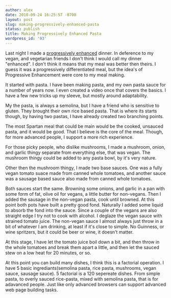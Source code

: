 ```yaml
---
author: alex
date: 2010-09-24 16:25:57 -0700
layout: post
slug: making-progressively-enhanced-pasta
status: publish
title: Making Progressively Enhanced Pasta
wordpress_id: '93'
---
```


Last night I made a [progressively
enhanced](http://en.wikipedia.org/wiki/Progressive_enhancement) dinner.
In deference to my vegan, and vegetarian friends I don't think I would
call my dinner "enhanced". I don't think it means that my meal was
better then theirs. I guess it was a progressively differentiated meal,
but the idea's of Progressive Enhancement were core to my meal making.

It started with pasta. I have been making pasta, and my own pasta sauce
for a number of years now. I even created a video once that covers the
basics. I have a few new tricks up my sleeve, but mostly around adaptability.

My the pasta, is always a semolina, but I have a friend who is sensitive
to gluten. They brought their own rice based pasta. That is where its
starts though, by having two pastas, I have already created two
branching points.

The most Spartan meal that could be main would be the cooked, unsauced
pasta, and it would be good. That I believe is the core of the meal.
Though, for more advanced people, I support a more rich experience.

For those picky people, who dislike mushrooms, I made a mushroom, onion,
and garlic thingy separate from everything else, that was vegan. The
mushroom thingy could be added to any pasta bowl, by it's very nature.

Other then the mushroom thingy, I made two base sauces. One was a fully
vegan tomato suace made from canned whole tomatoes, and another sauce
was a sausage based sauce also made from canned whole tomatoes.

Both sauces start the same. Browning some onions, and garlic in a pan
with some form of fat, olive oil for vegans, a little butter for
non-vegans. Then I added the sausage in the non-vegan pasta, cook until
browned. At this point both pots have built a pretty good fond.
Naturally I added some liquid to absorb the fond into the sauce. Since a
couple of the vegans are also straight edge I try not to cook with
alcohol. I deglaze the vegan sauce with strained tomato juice. The
non-vegan sauce I almost always just throw in a bit of whatever I am
drinking, at least if it's close to simple. No Guinness, or wine
spritzers, but it could be beer or wine, it doesn't matter.

At this stage, I have let the tomato juice boil down a bit, and then
throw in the whole tomatoes and break them apart a little, and then let
the sauced stew on a low heat for 20 minutes, or so.

At this point you can build many dishes, I think this is a factorial
operation. I have 5 basic ingrediants(semolina pasta, rice pasta,
mushrooms, vegan sauce, sausage sauce). 5 factorial is a 120 sepereate
dishes. From simple pasta, to overly sauced rice-pasta, mixed with
semolina pasta, that is for adavanced people. Just like only advanced
browsers can support advanced web page building tasks.
